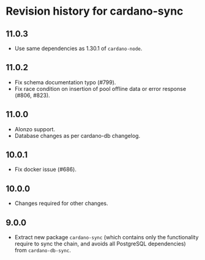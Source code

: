 # Revision history for cardano-sync

## 11.0.3
* Use same dependencies as 1.30.1 of `cardano-node`.

## 11.0.2
* Fix schema documentation typo (#799).
* Fix race condition on insertion of pool offline data or error response (#806, #823).

## 11.0.0
* Alonzo support.
* Database changes as per cardano-db changelog.

## 10.0.1
* Fix docker issue (#686).

## 10.0.0
* Changes required for other changes.

## 9.0.0
* Extract new package `cardano-sync` (which contains only the functionality require to sync the
  chain, and avoids all PostgreSQL dependencies) from `cardano-db-sync`.

